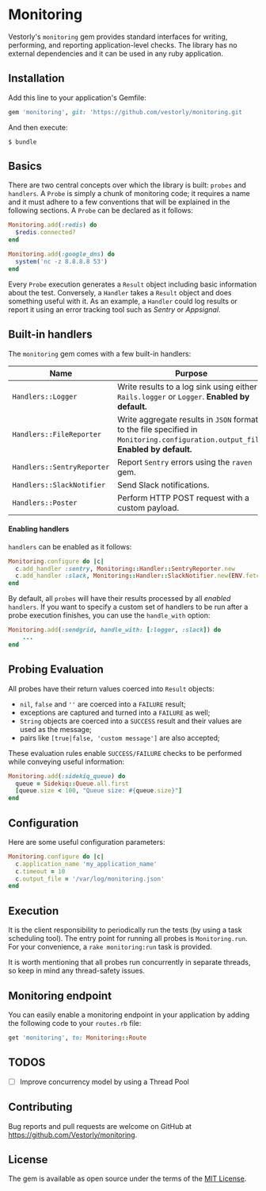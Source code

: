 # Monitoring

Vestorly's `monitoring` gem provides standard interfaces for writing,
performing, and reporting application-level checks. The library has no external
dependencies and it can be used in any ruby application.

## Installation

Add this line to your application's Gemfile:

```ruby
gem 'monitoring', git: 'https://github.com/vestorly/monitoring.git
```

And then execute:

    $ bundle

## Basics

There are two central concepts over which the library is built: `probes` and
`handlers`.  A `Probe` is simply a chunk of monitoring code; it requires a name
and it must adhere to a few conventions that will be explained in the
following sections. A `Probe` can be declared as it follows:

```ruby
Monitoring.add(:redis) do
  $redis.connected?
end

Monitoring.add(:google_dns) do
  system('nc -z 8.8.8.8 53')
end
```

Every `Probe` execution generates a `Result` object including basic information
about the test. Conversely, a `Handler` takes a `Result` object and does something
useful with it. As an example, a `Handler` could log results or report
it using an error tracking tool such as *Sentry* or *Appsignal*.

## Built-in handlers

The `monitoring` gem comes with a few built-in handlers:

Name | Purpose
--- | ---
`Handlers::Logger` | Write results to a log sink using either `Rails.logger` or `Logger`. **Enabled by default.**
`Handlers::FileReporter` | Write aggregate results in `JSON` format to the file specified in `Monitoring.configuration.output_file`. **Enabled by default.**
`Handlers::SentryReporter` | Report `Sentry` errors using the `raven` gem.
`Handlers::SlackNotifier` | Send Slack notifications.
`Handlers::Poster` | Perform HTTP POST request with a custom payload.

#### Enabling handlers

`handlers` can be enabled as it follows:

```ruby
Monitoring.configure do |c|
  c.add_handler :sentry, Monitoring::Handler::SentryReporter.new
  c.add_handler :slack, Monitoring::Handler::SlackNotifier.new(ENV.fetch(:SLACK_WEBHOOK))
end
```

By default, all `probes` will have their results processed by all *enabled*
`handlers`.  If you want to specify a custom set of handlers to be run after a
probe execution finishes, you can use the `handle_with` option:

```ruby
Monitoring.add(:sendgrid, handle_with: [:logger, :slack]) do
    ...
end
```

## Probing Evaluation

All probes have their return values coerced into `Result` objects:

* `nil`, `false` and `''` are coerced into a `FAILURE` result;
* exceptions are captured and turned into a `FAILURE` as well;
* `String` objects are coerced into a `SUCCESS` result and their values are used
  as the message;
* pairs like `[true|false, 'custom message']` are also accepted;

These evaluation rules enable `SUCCESS/FAILURE` checks to be performed while
conveying useful information:

```ruby
Monitoring.add(:sidekiq_queue) do
  queue = Sidekiq::Queue.all.first
  [queue.size < 100, "Queue size: #{queue.size}"]
end
```

## Configuration

Here are some useful configuration parameters:

```ruby
Monitoring.configure do |c|
  c.application_name 'my_application_name'
  c.timeout = 10
  c.output_file = '/var/log/monitoring.json'
end
```

## Execution

It is the client responsibility to periodically run the tests (by using a task
scheduling tool). The entry point for running all probes is `Monitoring.run`. For
your convenience, a `rake monitoring:run` task is provided.

It is worth mentioning that all probes run concurrently in separate threads, so
keep in mind any thread-safety issues.

## Monitoring endpoint

You can easily enable a monitoring endpoint in your application by adding the
following code to your `routes.rb` file:

```ruby
get 'monitoring', to: Monitoring::Route
```

## TODOS

- [ ] Improve concurrency model by using a Thread Pool

## Contributing

Bug reports and pull requests are welcome on GitHub at https://github.com/Vestorly/monitoring.


## License

The gem is available as open source under the terms of the [MIT License](http://opensource.org/licenses/MIT).
